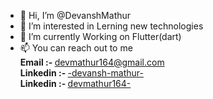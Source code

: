 - 👋 Hi, I’m @DevanshMathur
- 👀 I’m interested in Lerning new technologies
- 🌱 I’m currently Working on Flutter(dart)
- 📫 You can reach out to me <br/> 
  <b>Email :- </b> <a href="mailto:devmathur164@gmail.com">devmathur164@gmail.com</a> <br/>
  <b>Linkedin :- </b> <a href ="https://www.linkedin.com/in/-devansh-mathur-/">-devansh-mathur-</a> <br/>
  <b>Linkedin :- </b> <a href ="https://leetcode.com/u/devmathur164/">devmathur164-</a> <br/>

<!---
DevanshMathur/DevanshMathur is a ✨ special ✨ repository because its `README.md` (this file) appears on your GitHub profile.
You can click the Preview link to take a look at your changes.
--->
